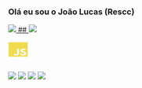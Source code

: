 ### Olá eu sou o João Lucas (Rescc)
 <div>
  <a href="https://github.com/joaolucasm-s">
  <img height="180em" src="https://github-readme-stats.vercel.app/api?username=joaolucasm-s&show_icons=true&theme=dark&include_all_commits=true&count_private=true"/>
   ##
  <img height="180em" src="https://github-readme-stats.vercel.app/api/top-langs/?username=joaolucasm-s&layout=compact&langs_count=7&theme=dark"/>
</div>
  <div style="display: inline_block"><br>
  <img align="center" alt="Rafa-Js" height="30" width="40" src="https://raw.githubusercontent.com/devicons/devicon/master/icons/javascript/javascript-plain.svg">
      
  ##
 <div> 
  <a href="https://www.youtube.com/c/rescc" target="_blank"><img src="https://img.shields.io/badge/YouTube-FF0000?style=for-the-badge&logo=youtube&logoColor=white" target="_blank"></a>
  <a href="https://www.instagram.com/joaolucasm_s/" target="_blank"><img src="https://img.shields.io/badge/-Instagram-%23E4405F?style=for-the-badge&logo=instagram&logoColor=white" target="_blank"></a>
 	<a href="https://www.twitch.tv/rescc" target="_blank"><img src="https://img.shields.io/badge/Twitch-9146FF?style=for-the-badge&logo=twitch&logoColor=white" target="_blank"></a>
  <a href = "mailto:contato.joaolucasm@gmail.com"><img src="https://img.shields.io/badge/-Gmail-%23333?style=for-the-badge&logo=gmail&logoColor=white" target="_blank"></a>
